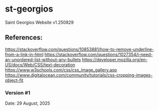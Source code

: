 # st-georgios
Saint Georgios Website v1.250829

## References:
https://stackoverflow.com/questions/10853881/how-to-remove-underline-from-a-link-in-html
https://stackoverflow.com/questions/1027354/i-need-an-unordered-list-without-any-bullets
https://developer.mozilla.org/en-US/docs/Web/CSS/text-decoration
https://www.w3schools.com/css/css_image_gallery.asp
https://www.digitalocean.com/community/tutorials/css-cropping-images-object-fit

### Version #1
Date: 29 August, 2025



